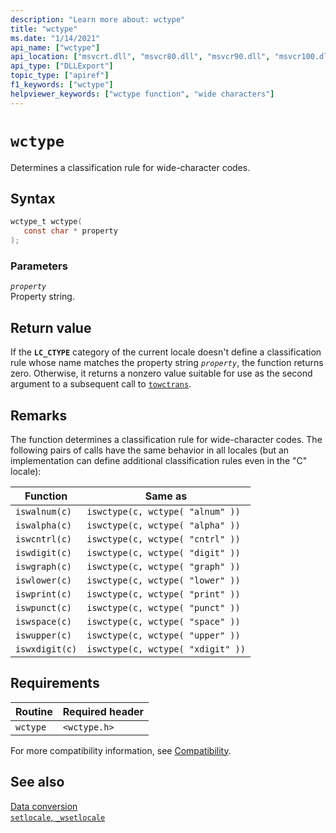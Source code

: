 ```yaml
---
description: "Learn more about: wctype"
title: "wctype"
ms.date: "1/14/2021"
api_name: ["wctype"]
api_location: ["msvcrt.dll", "msvcr80.dll", "msvcr90.dll", "msvcr100.dll", "msvcr100_clr0400.dll", "msvcr110.dll", "msvcr110_clr0400.dll", "msvcr120.dll", "msvcr120_clr0400.dll", "ucrtbase.dll", "api-ms-win-crt-string-l1-1-0.dll"]
api_type: ["DLLExport"]
topic_type: ["apiref"]
f1_keywords: ["wctype"]
helpviewer_keywords: ["wctype function", "wide characters"]
---
```

# `wctype`

Determines a classification rule for wide-character codes.

## Syntax

```C
wctype_t wctype(
   const char * property
);
```

### Parameters

*`property`*\
Property string.

## Return value

If the **`LC_CTYPE`** category of the current locale doesn't define a classification rule whose name matches the property string *`property`*, the function returns zero. Otherwise, it returns a nonzero value suitable for use as the second argument to a subsequent call to [`towctrans`](towctrans.md).

## Remarks

The function determines a classification rule for wide-character codes. The following pairs of calls have the same behavior in all locales (but an implementation can define additional classification rules even in the "C" locale):

|Function|Same as|
|--------------|-------------|
|`iswalnum(c)`|`iswctype(c, wctype( "alnum" ))`|
|`iswalpha(c)`|`iswctype(c, wctype( "alpha" ))`|
|`iswcntrl(c)`|`iswctype(c, wctype( "cntrl" ))`|
|`iswdigit(c)`|`iswctype(c, wctype( "digit" ))`|
|`iswgraph(c)`|`iswctype(c, wctype( "graph" ))`|
|`iswlower(c)`|`iswctype(c, wctype( "lower" ))`|
|`iswprint(c)`|`iswctype(c, wctype( "print" ))`|
|`iswpunct(c)`|`iswctype(c, wctype( "punct" ))`|
|`iswspace(c)`|`iswctype(c, wctype( "space" ))`|
|`iswupper(c)`|`iswctype(c, wctype( "upper" ))`|
|`iswxdigit(c)`|`iswctype(c, wctype( "xdigit" ))`|

## Requirements

|Routine|Required header|
|-------------|---------------------|
|`wctype`|`<wctype.h>`|

For more compatibility information, see [Compatibility](../compatibility.md).

## See also

[Data conversion](../data-conversion.md)\
[`setlocale`, `_wsetlocale`](setlocale-wsetlocale.md)
